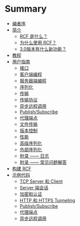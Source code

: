 <!--
 * @Author: haoluo
 * @Date: 2019-07-12 14:32:03
 * @LastEditors: haoluo
 * @LastEditTime: 2019-07-18 16:08:44
 * @Description: file content
 -->
# Summary
* [编者序](README.md)
* [简介](introduction/index.md)
  * [RCF 是什么？](introduction/rcf_intro.md)
  * [为什么使用 RCF？](introduction/why.md)
  * [3.0版本有什么新功能？](introduction/new.md)
* [教程](tutorial/index.md)
* [用户指南](user_guide/index.md)
  * [接口](user_guide/interfaces.md)
  * [客户端编程](user_guide/client-side_programming.md)
  * [服务器端编程](user_guide/server-side_programming.md)
  * [序列化](user_guide/serialization.md)
  * [传输](user_guide/transports.md)
  * [传输协议](user_guide/transport_protocols.md)
  * [异步远程调用](user_guide/asynchronous_remote_calls.md)
  * [Publish/Subscribe](user_guide/publish_subscribe.md)
  * [代理端点](user_guide/proxy_endpoints.md)
  * [文件传输](user_guide/file_transfers.md)
  * [版本控制](user_guide/versioning.md)
  * [性能](user_guide/performance.md)
  * [高级序列化](user_guide/advanced_serialization.md)
  * [外部序列化](user_guide/external_serialization.md)
  * [附录 —— 日志](user_guide/appendix_logging.md)
  * [附录 —— 常见问题解答](user_guide/appendix_FAQ.md)
* [构建 RCF](building_RCF/index.md)
* [示例代码](sample_code/index.md)
  * [TCP Server 和 Client](sample_code/tcp_server_and_client.md)
  * [Server 端会话](sample_code/server-side_session.md)
  * [加密和认证](sample_code/encry_and_auth.md)
  * [HTTP 和 HTTPS Tunneling](sample_code/http_and_https_tunn.md)
  * [Publish/Subscribe](sample_code/publish_subscribe.md)
  * [代理端点](sample_code/proxy_endpoint.md)
  * [异步远程调用](sample_code/asyn_remote_call.md)

